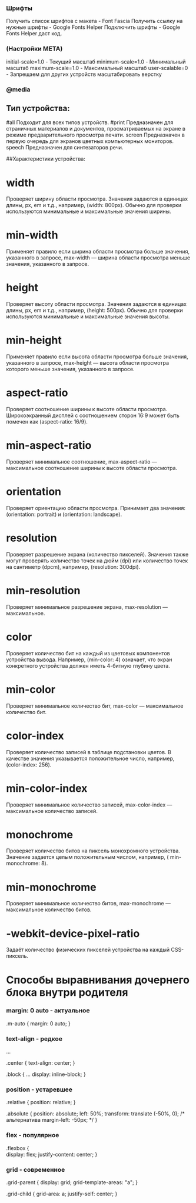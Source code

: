 ### Шрифты
Получить список шрифтов с макета - Font Fascia
Получить ссылку на нужные шрифты - Google Fonts Helper
Подключить шрифты - Google Fonts Helper даст код.


### (Настройки META)
<meta name="viewport"
          content="width=device-width, user-scalable=no, 
          initial-scale=1.0, maximum-scale=1.0, minimum-scale=1.0">

initial-scale=1.0 - Текущий масштаб
minimum-scale=1.0 - Минимальный масштаб
maximum-scale=1.0 - Максимальный масштаб
user-scalable=0 - Запрещаем для других устройств масштабировать верстку

### @media

## Тип устройства:

#all 
Подходит для всех типов устройств.
#print 
Предназначен для страничных материалов и документов, просматриваемых на
экране в режиме предварительного просмотра печати. screen Предназначен в первую очередь для экранов цветных компьютерных
мониторов. speech Предназначен для синтезаторов речи.

##Характеристики устройства:

# width 	
Проверяет ширину области просмотра. Значения задаются в единицах длины, px, em и т.д., например, (width: 800px). Обычно
для проверки используются минимальные и максимальные значения ширины.

# min-width 
Применяет правило если ширина области просмотра больше значения, указанного в запросе, max-width — ширина
области просмотра меньше значения, указанного в запросе.

# height 	
Проверяет высоту области просмотра. Значения задаются в единицах длины, px, em и т.д., например, (height: 500px). Обычно
для проверки используются минимальные и максимальные значения высоты.

# min-height 
Применяет правило если высота области просмотра больше значения, указанного в запросе, max-height — высота
области просмотра которого меньше значения, указанного в запросе.

# aspect-ratio 	
Проверяет соотношение ширины к высоте области просмотра. Широкоэкранный дисплей с соотношением сторон 16:9 может быть
помечен как (aspect-ratio: 16/9).

# min-aspect-ratio 
Проверяет минимальное соотношение, max-aspect-ratio — максимальное соотношение ширины к высоте области
просмотра.

# orientation 	
Проверяет ориентацию области просмотра. Принимает два значения: (orientation: portrait) и (orientation: landscape).

# resolution 	
Проверяет разрешение экрана (количество пикселей). Значения также могут проверять количество точек на дюйм (dpi) или
количество точек на сантиметр (dpcm), например, (resolution: 300dpi).

# min-resolution 
Проверяет минимальное разрешение экрана, max-resolution — максимальное.

# color 	
Проверяет количество бит на каждый из цветовых компонентов устройства вывода. Например, (min-color: 4) означает, что
экран конкретного устройства должен иметь 4-битную глубину цвета.

# min-color 
Проверяет минимальное количество бит, max-color — максимальное количество бит.

# color-index 	
Проверяет количество записей в таблице подстановки цветов. В качестве значения указывается положительное число,
например, (color-index: 256).

# min-color-index 
Проверяет минимальное количество записей, max-color-index — максимальное количество записей.

# monochrome 	
Проверяет количество битов на пиксель монохромного устройства. Значение задается целым положительным числом, например, (
min-monochrome: 8).

# min-monochrome 
Проверяет минимальное количество битов, max-monochrome — максимальное количество битов.

# -webkit-device-pixel-ratio 	
Задаёт количество физических пикселей устройства на каждый CSS-пиксель.


# Способы выравнивания дочернего блока внутри родителя

### margin: 0 auto - актуальное

 <div class="wrap">
    <div class="block m-auto"></div>
</div>

.m-auto {
margin: 0 auto;
}

### text-align - редкое

 <div class="wrap center">
    ...
</div>

.center {
text-align: center;
}

.block {
...
display: inline-block;
}

### position - устаревшее

<div class="wrap relative">
    <div class="block absolute"></div>
</div>

.relative {
position: relative;
}

.absolute {
position: absolute;
left: 50%;
transform: translate (-50%, 0); /* альтернатива margin-left: -50px;  */
}

### flex - популярное

<div class="wrap flexbox">
    <div class="block"></div>
</div>

.flexbox {     
display: flex;
justify-content: center;
}

### grid - современное

<div class="wrap grid-parent">
    <div class="block grid-child"></div>
</div>

.grid-parent {
display: grid;
grid-template-areas: "a";
}

.grid-child {
grid-area: a;
justify-self: center;
}
